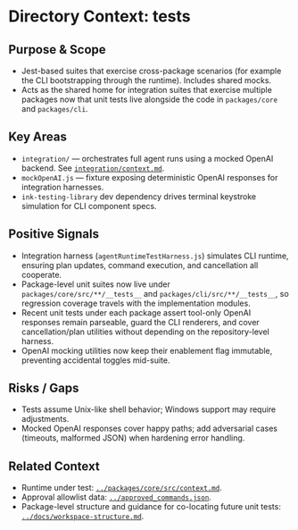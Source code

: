 # Directory Context: tests

## Purpose & Scope

- Jest-based suites that exercise cross-package scenarios (for example the CLI bootstrapping through the runtime). Includes shared mocks.
- Acts as the shared home for integration suites that exercise multiple packages now that unit tests live alongside the code in
  `packages/core` and `packages/cli`.

## Key Areas

- `integration/` — orchestrates full agent runs using a mocked OpenAI backend. See [`integration/context.md`](integration/context.md).
- `mockOpenAI.js` — fixture exposing deterministic OpenAI responses for integration harnesses.
- `ink-testing-library` dev dependency drives terminal keystroke simulation for CLI component specs.

## Positive Signals

- Integration harness (`agentRuntimeTestHarness.js`) simulates CLI runtime, ensuring plan updates, command execution, and cancellation all cooperate.
- Package-level unit suites now live under `packages/core/src/**/__tests__` and `packages/cli/src/**/__tests__`, so regression
  coverage travels with the implementation modules.
- Recent unit tests under each package assert tool-only OpenAI responses remain parseable, guard the CLI renderers, and cover
  cancellation/plan utilities without depending on the repository-level harness.
- OpenAI mocking utilities now keep their enablement flag immutable, preventing accidental toggles mid-suite.

## Risks / Gaps

- Tests assume Unix-like shell behavior; Windows support may require adjustments.
- Mocked OpenAI responses cover happy paths; add adversarial cases (timeouts, malformed JSON) when hardening error handling.

## Related Context

- Runtime under test: [`../packages/core/src/context.md`](../packages/core/src/context.md).
- Approval allowlist data: [`../approved_commands.json`](../approved_commands.json).
- Package-level structure and guidance for co-locating future unit tests: [`../docs/workspace-structure.md`](../docs/workspace-structure.md).
